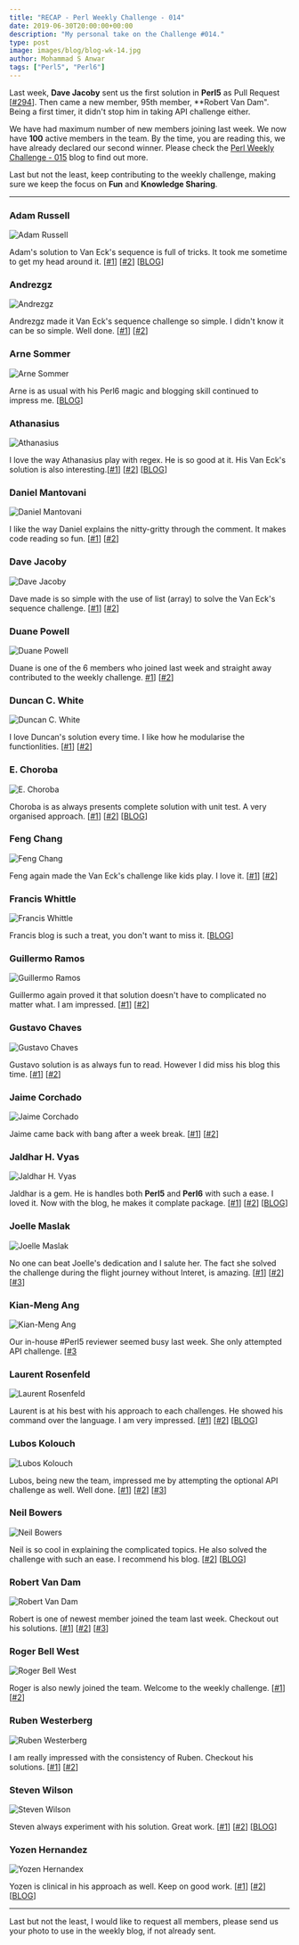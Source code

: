```yaml
---
title: "RECAP - Perl Weekly Challenge - 014"
date: 2019-06-30T20:00:00+00:00
description: "My personal take on the Challenge #014."
type: post
image: images/blog/blog-wk-14.jpg
author: Mohammad S Anwar
tags: ["Perl5", "Perl6"]
---
```

Last week, **Dave Jacoby** sent us the first solution in **Perl5** as Pull Request [[#294](https://github.com/manwar/perlweeklychallenge-club/pull/294)]. Then came a new member, 95th member, **Robert Van Dam". Being a first timer, it didn't stop him in taking API challenge either.

We have had maximum number of new members joining last week. We now have **100** active members in the team. By the time, you are reading this, we have already declared our second winner. Please check the [Perl Weekly Challenge - 015](/blog/perl-weekly-challenge-015) blog to find out more.

Last but not the least, keep contributing to the weekly challenge, making sure we keep the focus on **Fun** and **Knowledge Sharing**.

***

### Adam Russell
![Adam Russell](/images/team/adam_russell.jpg)

Adam's solution to Van Eck's sequence is full of tricks. It took me sometime to get my head around it. [[#1](https://github.com/manwar/perlweeklychallenge-club/blob/master/challenge-014/adam-russell/perl5/ch-1.pl)] [[#2](https://github.com/manwar/perlweeklychallenge-club/blob/master/challenge-014/adam-russell/perl5/ch-2.pl)] [[BLOG](https://adamcrussell.livejournal.com/4974.html)]

### Andrezgz
![Andrezgz](/images/team/user.jpg)

Andrezgz made it Van Eck's sequence challenge so simple. I didn't know it can be so simple. Well done. [[#1](https://github.com/manwar/perlweeklychallenge-club/blob/master/challenge-014/andrezgz/perl5/ch-1.pl)] [[#2](https://github.com/manwar/perlweeklychallenge-club/blob/master/challenge-014/andrezgz/perl5/ch-2.pl)]

### Arne Sommer
![Arne Sommer](/images/team/arne-sommer.jpg)

Arne is as usual with his Perl6 magic and blogging skill continued to impress me. [[BLOG](https://perl6.eu/van-eck-state.html)]

### Athanasius
![Athanasius](/images/team/athanasius.jpg)

I love the way Athanasius play with regex. He is so good at it. His Van Eck's solution is also interesting.[[#1](https://github.com/manwar/perlweeklychallenge-club/blob/master/challenge-014/athanasius/perl5/ch-1.pl)] [[#2](https://github.com/manwar/perlweeklychallenge-club/blob/master/challenge-014/athanasius/perl5/ch-2.pl)] [[BLOG](http://blogs.perl.org/users/athanasius/2019/06/perl-weekly-challenge-014.html)]

### Daniel Mantovani
![Daniel Mantovani](/images/team/daniel_mantovani.jpg)

I like the way Daniel explains the nitty-gritty through the comment. It makes code reading so fun. [[#1](https://github.com/manwar/perlweeklychallenge-club/blob/master/challenge-014/daniel-mantovani/perl5/ch-1.pl)] [[#2](https://github.com/manwar/perlweeklychallenge-club/blob/master/challenge-014/daniel-mantovani/perl5/ch-1.pl)]

### Dave Jacoby
![Dave Jacoby](/images/team/user.jpg)

Dave made is so simple with the use of list  (array) to solve the Van Eck's sequence challenge. [[#1](https://github.com/manwar/perlweeklychallenge-club/blob/master/challenge-014/dave-jacoby/perl5/ch-1.pl)] [[#2](https://github.com/manwar/perlweeklychallenge-club/blob/master/challenge-014/dave-jacoby/perl5/ch-2.pl)]

### Duane Powell
![Duane Powell](/images/team/user.jpg)

Duane is one of the 6 members who joined last week and straight away contributed to the weekly challenge. [#1](https://github.com/manwar/perlweeklychallenge-club/blob/master/challenge-014/duane-powell/perl5/ch-1.pl)] [[#2](https://github.com/manwar/perlweeklychallenge-club/blob/master/challenge-014/duane-powell/perl5/ch-2.pl)]

### Duncan C. White
![Duncan C. White](/images/team/duncan_white.jpg)

I love Duncan's solution every time. I like how he modularise the functionlities. [[#1](https://github.com/manwar/perlweeklychallenge-club/blob/master/challenge-014/duncan-c-white/perl5/ch-1.pl)] [[#2](https://github.com/manwar/perlweeklychallenge-club/blob/master/challenge-014/duncan-c-white/perl5/ch-2.pl)]

### E. Choroba
![E. Choroba](/images/team/e-choroba.jpg)

Choroba is as always presents complete solution with unit test. A very organised approach. [[#1](https://github.com/manwar/perlweeklychallenge-club/blob/master/challenge-014/e-choroba/perl5/ch-1.pl)] [[#2](https://github.com/manwar/perlweeklychallenge-club/blob/master/challenge-014/e-choroba/perl5/ch-2.pl)] [[BLOG](http://blogs.perl.org/users/e_choroba/2019/06/perl-weekly-challenge-014-van-eck-and-the-us-states.html)]

### Feng Chang
![Feng Chang](/images/team/user.jpg)

Feng again made the Van Eck's challenge like kids play. I love it. [[#1](https://github.com/manwar/perlweeklychallenge-club/blob/master/challenge-014/feng-chang/perl5/ch-1.pl)] [[#2](https://github.com/manwar/perlweeklychallenge-club/blob/master/challenge-014/feng-chang/perl5/ch-2.pl)]

### Francis Whittle
![Francis Whittle](/images/team/user.jpg)

Francis blog is such a treat, you don't want to miss it. [[BLOG](https://rage.powered.ninja/2019/06/30/hashed-up-sequencing.html)]

### Guillermo Ramos
![Guillermo Ramos](/images/team/user.jpg)

Guillermo again proved it that solution doesn't have to complicated no matter what. I am impressed.  [[#1](https://github.com/manwar/perlweeklychallenge-club/blob/master/challenge-014/guillermo-ramos/perl5/ch-1.pl)] [[#2](https://github.com/manwar/perlweeklychallenge-club/blob/master/challenge-014/guillermo-ramos/perl5/ch-2.pl)]

### Gustavo Chaves
![Gustavo Chaves](/images/team/gustavo-chaves.jpg)

Gustavo solution is as always fun to read. However I did miss his blog this time. [[#1](https://github.com/manwar/perlweeklychallenge-club/blob/master/challenge-014/gustavo-chaves/perl5/ch-1.pl)] [[#2](https://github.com/manwar/perlweeklychallenge-club/blob/master/challenge-014/gustavo-chaves/perl5/ch-2.pl)]

### Jaime Corchado
![Jaime Corchado](/images/team/user.jpg)

Jaime came back with bang after a week break. [[#1](https://github.com/manwar/perlweeklychallenge-club/blob/master/challenge-014/jaime/perl5/ch-1.pl)] [[#2](https://github.com/manwar/perlweeklychallenge-club/blob/master/challenge-014/jaime/perl5/ch-2.pl)]

### Jaldhar H. Vyas
![Jaldhar H. Vyas](/images/team/jaldhar_vyas.jpg)

Jaldhar is a gem. He is handles both **Perl5** and **Perl6** with such a ease. I loved it. Now with the blog, he makes it complate package. [[#1](https://github.com/manwar/perlweeklychallenge-club/blob/master/challenge-014/jaldhar-h-vyas/perl5/ch-1.pl)] [[#2](https://github.com/manwar/perlweeklychallenge-club/blob/master/challenge-014/jaldhar-h-vyas/perl5/ch-2.pl)] [[BLOG](https://www.braincells.com/perl/2019/06/perl_weekly_challenge_week_14.html)]

### Joelle Maslak
![Joelle Maslak](/images/team/joelle_maslak.jpg)

No one can beat Joelle's dedication and I salute her. The fact she solved the challenge during the flight journey without Interet, is amazing. [[#1](https://github.com/manwar/perlweeklychallenge-club/blob/master/challenge-014/joelle-maslak/perl5/ch-1.pl)] [[#2](https://github.com/manwar/perlweeklychallenge-club/blob/master/challenge-014/joelle-maslak/perl5/ch-2.pl)] [[#3](https://github.com/manwar/perlweeklychallenge-club/blob/master/challenge-014/joelle-maslak/perl5/ch-3.pl)]

### Kian-Meng Ang
![Kian-Meng Ang](/images/team/user.jpg)

Our in-house #Perl5 reviewer seemed busy last week. She only attempted API challenge. [[#3](https://github.com/manwar/perlweeklychallenge-club/blob/master/challenge-014/kian-meng-ang/perl5/ch-3.pl)

### Laurent Rosenfeld
![Laurent Rosenfeld](/images/team/laurent_rosenfeld.jpg)

Laurent is at his best with his approach to each challenges. He showed his command over the language. I am very impressed. [[#1](https://github.com/manwar/perlweeklychallenge-club/blob/master/challenge-014/laurent-rosenfeld/perl5/ch-1.pl)] [[#2](https://github.com/manwar/perlweeklychallenge-club/blob/master/challenge-014/laurent-rosenfeld/perl5/ch-2.pl)] [[BLOG](http://blogs.perl.org/users/laurent_r/2019/06/perl-weekly-challenge-14-van-ecks-sequence-and-us-states.html)]

### Lubos Kolouch
![Lubos Kolouch](/images/team/user.jpg)

Lubos, being new the team, impressed me by attempting the optional API challenge as well. Well done. [[#1](https://github.com/manwar/perlweeklychallenge-club/blob/master/challenge-014/lubos-kolouch/perl5/ch-1.pl)] [[#2](https://github.com/manwar/perlweeklychallenge-club/blob/master/challenge-014/lubos-kolouch/perl5/ch-2.pl)] [[#3](https://github.com/manwar/perlweeklychallenge-club/blob/master/challenge-014/lubos-kolouch/perl5/ch-3.pl)]

### Neil Bowers
![Neil Bowers](/images/team/user.jpg)

Neil is so cool in explaining the complicated topics. He also solved the challenge with such an ease. I recommend his blog. [[#2](https://github.com/manwar/perlweeklychallenge-club/blob/master/challenge-014/neil-bowers/perl5/ch-2.pl)] [[BLOG](http://neilb.org/2019/06/26/state-code-anagrams.html)]

### Robert Van Dam
![Robert Van Dam](/images/team/user.jpg)

Robert is one of newest member joined the team last week. Checkout out his solutions. [[#1](https://github.com/manwar/perlweeklychallenge-club/blob/master/challenge-014/rob-van-dam/perl5/ch-1.pl)] [[#2](https://github.com/manwar/perlweeklychallenge-club/blob/master/challenge-014/rob-van-dam/perl5/ch-2.pl)] [[#3](https://github.com/manwar/perlweeklychallenge-club/blob/master/challenge-014/rob-van-dam/perl5/ch-3.pl)]

### Roger Bell West
![Roger Bell West](/images/team/user.jpg)

Roger is also newly joined the team. Welcome to the weekly challenge. [[#1](https://github.com/manwar/perlweeklychallenge-club/blob/master/challenge-014/roger-bell-west/perl5/ch-1.pl)] [[#2](https://github.com/manwar/perlweeklychallenge-club/blob/master/challenge-014/roger-bell-west/perl5/ch-2.pl)]

### Ruben Westerberg
![Ruben Westerberg](/images/team/user.jpg)

I am really impressed with the consistency of Ruben. Checkout his solutions. [[#1](https://github.com/manwar/perlweeklychallenge-club/blob/master/challenge-014/ruben-westerberg/perl5/ch-1.pl)] [[#2](https://github.com/manwar/perlweeklychallenge-club/blob/master/challenge-014/ruben-westerberg/perl5/ch-2.pl)]

### Steven Wilson
![Steven Wilson](/images/team/user.jpg)

Steven always experiment with his solution. Great work. [[#1](https://github.com/manwar/perlweeklychallenge-club/blob/master/challenge-014/steven-wilson/perl5/ch-1.pl)] [[#2](https://github.com/manwar/perlweeklychallenge-club/blob/master/challenge-014/steven-wilson/perl5/ch-2.pl)] [[BLOG](http://tilde.town/~wlsn/pwc014.html)]

### Yozen Hernandez
![Yozen Hernandex](/images/team/user.jpg)

Yozen is clinical in his approach as well. Keep on good work. [[#1](https://github.com/manwar/perlweeklychallenge-club/blob/master/challenge-014/yozen-hernandez/perl5/ch-1.pl)] [[#2](https://github.com/manwar/perlweeklychallenge-club/blob/master/challenge-014/yozen-hernandez/perl5/ch-2.pl)] [[BLOG](https://yzhernand.github.io/posts/perl-weekly-challenge-14/)]

***

Last but not the least,  I would like to request all members, please send us your photo to use in the weekly blog, if not already sent.
